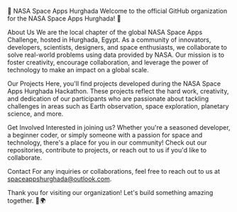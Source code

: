 🌌 NASA Space Apps Hurghada
Welcome to the official GitHub organization for the NASA Space Apps Hurghada! 🚀

About Us
We are the local chapter of the global NASA Space Apps Challenge, hosted in Hurghada, Egypt. As a community of innovators, developers, scientists, designers, and space enthusiasts, we collaborate to solve real-world problems using data provided by NASA. Our mission is to foster creativity, encourage collaboration, and leverage the power of technology to make an impact on a global scale.

Our Projects
Here, you'll find projects developed during the NASA Space Apps Hurghada Hackathon. These projects reflect the hard work, creativity, and dedication of our participants who are passionate about tackling challenges in areas such as Earth observation, space exploration, planetary science, and more.

Get Involved
Interested in joining us? Whether you're a seasoned developer, a beginner coder, or simply someone with a passion for space and technology, there's a place for you in our community! Check out our repositories, contribute to projects, or reach out to us if you'd like to collaborate.

Contact
For any inquiries or collaborations, feel free to reach out to us at [spaceappshurghada@outlook.com](mailto:spaceappshurghada@outlook.com).

Thank you for visiting our organization! Let's build something amazing together. 🚀🌍

